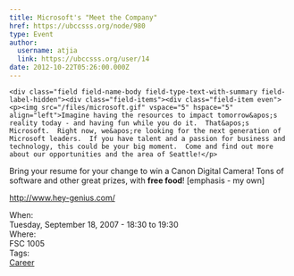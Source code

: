 ```yaml
---
title: Microsoft's "Meet the Company" 
href: https://ubccsss.org/node/980
type: Event
author:
  username: atjia
  link: https://ubccsss.org/user/14
date: 2012-10-22T05:26:00.000Z
---
```



    <div class="field field-name-body field-type-text-with-summary field-label-hidden"><div class="field-items"><div class="field-item even"><p><img src="/files/microsoft.gif" vspace="5" hspace="5" align="left">Imagine having the resources to impact tomorrow&apos;s reality today - and having fun while you do it.  That&apos;s Microsoft.  Right now, we&apos;re looking for the next generation of Microsoft leaders.  If you have talent and a passion for business and technology, this could be your big moment.  Come and find out more about our opportunities and the area of Seattle!</p>
<p>Bring your resume for your change to win a Canon Digital Camera!  Tons of software and other great prizes, with <strong>free food</strong>! [emphasis - my own]</p>
<p><a href="http://www.hey-genius.com/">http://www.hey-genius.com/</a></p>
</div></div></div><div class="field field-name-field-dates field-type-datetime field-label-above"><div class="field-label">When:&#xA0;</div><div class="field-items"><div class="field-item even"><span class="date-display-single">Tuesday, September 18, 2007 - <span class="date-display-range"><span class="date-display-start">18:30</span> to <span class="date-display-end">19:30</span></span></span></div></div></div><div class="field field-name-field-location field-type-text field-label-above"><div class="field-label">Where:&#xA0;</div><div class="field-items"><div class="field-item even">FSC 1005</div></div></div>    <footer>
    <div class="field field-name-field-tags field-type-taxonomy-term-reference field-label-above"><div class="field-label">Tags:&#xA0;</div><div class="field-items"><div class="field-item even"><a href="/career">Career</a></div></div></div>      </footer>
    